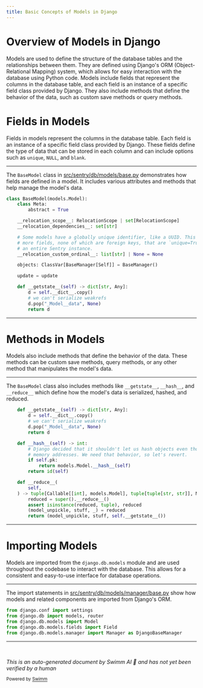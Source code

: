 ```yaml
---
title: Basic Concepts of Models in Django
---
```

# Overview of Models in Django

Models are used to define the structure of the database tables and the relationships between them. They are defined using Django's ORM (Object-Relational Mapping) system, which allows for easy interaction with the database using Python code. Models include fields that represent the columns in the database table, and each field is an instance of a specific field class provided by Django. They also include methods that define the behavior of the data, such as custom save methods or query methods.

# Fields in Models

Fields in models represent the columns in the database table. Each field is an instance of a specific field class provided by Django. These fields define the type of data that can be stored in each column and can include options such as <SwmToken path="src/sentry/db/models/base.py" pos="60:13:13" line-data="    # Some models have a globally unique identifier, like a UUID. This should be a set of one or">`unique`</SwmToken>, <SwmToken path="src/sentry/db/models/base.py" pos="180:19:19" line-data="        # whose PK we&#39;ve already exported (or `NULL`, if the FK field is nullable).">`NULL`</SwmToken>, and `blank`.

<SwmSnippet path="/src/sentry/db/models/base.py" line="53">

---

The <SwmToken path="src/sentry/db/models/base.py" pos="53:2:2" line-data="class BaseModel(models.Model):">`BaseModel`</SwmToken> class in <SwmPath>[src/sentry/db/models/base.py](src/sentry/db/models/base.py)</SwmPath> demonstrates how fields are defined in a model. It includes various attributes and methods that help manage the model's data.

```python
class BaseModel(models.Model):
    class Meta:
        abstract = True

    __relocation_scope__: RelocationScope | set[RelocationScope]
    __relocation_dependencies__: set[str]

    # Some models have a globally unique identifier, like a UUID. This should be a set of one or
    # more fields, none of which are foreign keys, that are `unique=True` or `unique_together` for
    # an entire Sentry instance.
    __relocation_custom_ordinal__: list[str] | None = None

    objects: ClassVar[BaseManager[Self]] = BaseManager()

    update = update

    def __getstate__(self) -> dict[str, Any]:
        d = self.__dict__.copy()
        # we can't serialize weakrefs
        d.pop("_Model__data", None)
        return d
```

---

</SwmSnippet>

# Methods in Models

Models also include methods that define the behavior of the data. These methods can be custom save methods, query methods, or any other method that manipulates the model's data.

<SwmSnippet path="/src/sentry/db/models/base.py" line="69">

---

The <SwmToken path="src/sentry/db/models/base.py" pos="53:2:2" line-data="class BaseModel(models.Model):">`BaseModel`</SwmToken> class also includes methods like <SwmToken path="src/sentry/db/models/base.py" pos="69:3:3" line-data="    def __getstate__(self) -&gt; dict[str, Any]:">`__getstate__`</SwmToken>, <SwmToken path="src/sentry/db/models/base.py" pos="75:3:3" line-data="    def __hash__(self) -&gt; int:">`__hash__`</SwmToken>, and <SwmToken path="src/sentry/db/models/base.py" pos="82:3:3" line-data="    def __reduce__(">`__reduce__`</SwmToken> which define how the model's data is serialized, hashed, and reduced.

```python
    def __getstate__(self) -> dict[str, Any]:
        d = self.__dict__.copy()
        # we can't serialize weakrefs
        d.pop("_Model__data", None)
        return d

    def __hash__(self) -> int:
        # Django decided that it shouldn't let us hash objects even though they have
        # memory addresses. We need that behavior, so let's revert.
        if self.pk:
            return models.Model.__hash__(self)
        return id(self)

    def __reduce__(
        self,
    ) -> tuple[Callable[[int], models.Model], tuple[tuple[str, str]], Mapping[str, Any]]:
        reduced = super().__reduce__()
        assert isinstance(reduced, tuple), reduced
        (model_unpickle, stuff, _) = reduced
        return (model_unpickle, stuff, self.__getstate__())
```

---

</SwmSnippet>

# Importing Models

Models are imported from the <SwmToken path="src/sentry/db/models/manager/base.py" pos="13:2:6" line-data="from django.db.models import Model">`django.db.models`</SwmToken> module and are used throughout the codebase to interact with the database. This allows for a consistent and easy-to-use interface for database operations.

<SwmSnippet path="/src/sentry/db/models/manager/base.py" line="11">

---

The import statements in <SwmPath>[src/sentry/db/models/manager/base.py](src/sentry/db/models/manager/base.py)</SwmPath> show how models and related components are imported from Django's ORM.

```python
from django.conf import settings
from django.db import models, router
from django.db.models import Model
from django.db.models.fields import Field
from django.db.models.manager import Manager as DjangoBaseManager
```

---

</SwmSnippet>

&nbsp;

*This is an auto-generated document by Swimm AI 🌊 and has not yet been verified by a human*

<SwmMeta version="3.0.0" repo-id="Z2l0aHViJTNBJTNBc2VudHJ5LWRlbW8tMSUzQSUzQVN3aW1tLURlbW8=" repo-name="sentry-demo-1" doc-type="overview"><sup>Powered by [Swimm](/)</sup></SwmMeta>
